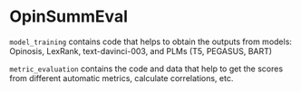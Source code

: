 # OpinSummEval
``model_training`` contains code that helps to obtain the outputs from models: Opinosis, LexRank, text-davinci-003, and PLMs (T5, PEGASUS, BART)

``metric_evaluation`` contains the code and data that help to get the scores from different automatic metrics, calculate correlations, etc.
